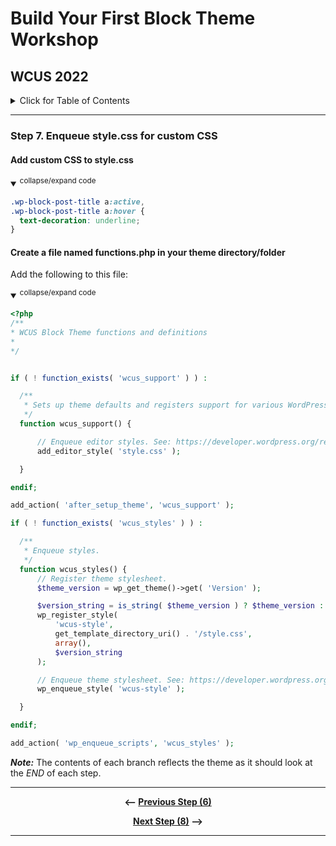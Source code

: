 # Build Your First Block Theme Workshop
## WCUS 2022
<details><summary>Click for Table of Contents</summary>

- [Step 0.][0] Setting up Development Environment 
- [Step 1.][1] Create and Activate a Minimal Block Theme
- [Step 2.][2] Create and incorporate template parts
- [Step 3.][3] Create a theme.json file
- [Step 4.][4] Add Settings to theme.json
- [Step 5.][5] Refine Templates and Parts
- [Step 6.][6] Add styles to theme.json
- [Step 7.][7] Enqueue style.css for custom CSS __<--You Are Here__
- [Step 8.][8] Register and use block styles and custom variables
- [Step 9.][9] Surface a block pattern via theme.json
- [Step 10.][10] Create a Template Layout Block Pattern
- [Step 11.][11] Create and Register singular.html
- [Step 12.][12] Create a custom 404 page
- [Step 13.][13] Create and register a custom template
- [Step 14.][14] Create a style variation
- [Step 15.][15] Final - Export your theme!
</details>

---

### Step 7. Enqueue style.css for custom CSS

#### Add custom CSS to style.css
<details open>
<summary>
<sup>collapse/expand code</sup>
</summary>

  ```css
.wp-block-post-title a:active,
.wp-block-post-title a:hover {
    text-decoration: underline;
}
```
</details>

#### Create a file named functions.php in your theme directory/folder

Add the following to this file:

  <details open>
  <summary>
  <sup>collapse/expand code</sup>
  </summary>

  ```php
<?php
/**
 * WCUS Block Theme functions and definitions
 *
 */


if ( ! function_exists( 'wcus_support' ) ) :

	/**
	 * Sets up theme defaults and registers support for various WordPress features.
	 */
	function wcus_support() {

		// Enqueue editor styles. See: https://developer.wordpress.org/reference/functions/add_editor_style/
		add_editor_style( 'style.css' );

	}

endif;

add_action( 'after_setup_theme', 'wcus_support' );

if ( ! function_exists( 'wcus_styles' ) ) :

	/**
	 * Enqueue styles.
	 */
	function wcus_styles() {
		// Register theme stylesheet.
		$theme_version = wp_get_theme()->get( 'Version' );

		$version_string = is_string( $theme_version ) ? $theme_version : false;
		wp_register_style(
			'wcus-style',
			get_template_directory_uri() . '/style.css',
			array(),
			$version_string
		);

		// Enqueue theme stylesheet. See: https://developer.wordpress.org/reference/functions/wp_enqueue_style/
		wp_enqueue_style( 'wcus-style' );

	}

endif;

add_action( 'wp_enqueue_scripts', 'wcus_styles' );

  ```

  </details>

*__Note:__* The contents of each branch reflects the theme as it should look at the _END_ of each step.

---

<div align="center">

__<-- [Previous Step (6)][6]__

 __[Next Step (8)][8] -->__

</div>

---

[0]: ../../tree/step-0/#wcus-2022
[1]: ../../tree/step-1/#wcus-2022
[2]: ../../tree/step-2/#wcus-2022
[3]: ../../tree/step-3/#wcus-2022
[4]: ../../tree/step-4/#wcus-2022
[5]: ../../tree/step-5/#wcus-2022
[6]: ../../tree/step-6/#wcus-2022
[7]: ../../tree/step-7/#wcus-2022
[8]: ../../tree/step-8/#wcus-2022
[9]: ../../tree/step-9/#wcus-2022
[10]: ../../tree/step-10/#wcus-2022
[11]: ../../tree/step-11/#wcus-2022
[12]: ../../tree/step-12/#wcus-2022
[13]: ../../tree/step-13/#wcus-2022
[14]: ../../tree/step-14/#wcus-2022
[15]: ../../tree/final/#wcus-2022
